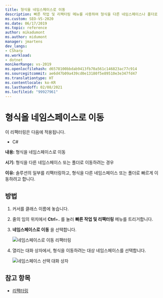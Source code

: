 ```yaml
---
title: 형식을 네임스페이스로 이동
description: 빠른 작업 및 리팩터링 메뉴를 사용하여 형식을 다른 네임스페이스나 폴더로 이동하는 방법을 알아봅니다.
ms.custom: SEO-VS-2020
ms.date: 06/17/2019
ms.topic: reference
author: mikadumont
ms.author: midumont
manager: jmartens
dev_langs:
- CSharp
ms.workload:
- dotnet
monikerRange: vs-2019
ms.openlocfilehash: d6578100bbdab9413fb70a561c146823ac77c914
ms.sourcegitcommit: ae6d47b09a439cd0e13180f5e89510e3e347fd47
ms.translationtype: HT
ms.contentlocale: ko-KR
ms.lasthandoff: 02/08/2021
ms.locfileid: "99927961"
---
```

# <a name="move-type-to-namespace"></a>형식을 네임스페이스로 이동

이 리팩터링은 다음에 적용됩니다.

- C#

**내용:** 형식을 네임스페이스로 이동

**시기:** 형식을 다른 네임스페이스 또는 폴더로 이동하려는 경우 

**이유:** 솔루션의 일부를 리팩터링하고, 형식을 다른 네임스페이스 또는 폴더로 빠르게 이동하려고 합니다. 

## <a name="how-to"></a>방법

1. 커서를 클래스 이름에 놓습니다.
2. 줄의 임의 위치에서 **Ctrl**+**.** 를 눌러 **빠른 작업 및 리팩터링** 메뉴를 트리거합니다.
3. **네임스페이스로 이동** 을 선택합니다.

   ![네임스페이스로 이동 리팩터링](media/move-to-namespace.png)

4. 열리는 대화 상자에서, 형식을 이동하려는 대상 네임스페이스를 선택합니다. 

   ![네임스페이스 선택 대화 상자](media/select-target-namespace.png)

## <a name="see-also"></a>참고 항목

- [리팩터링](../refactoring-in-visual-studio.md)
